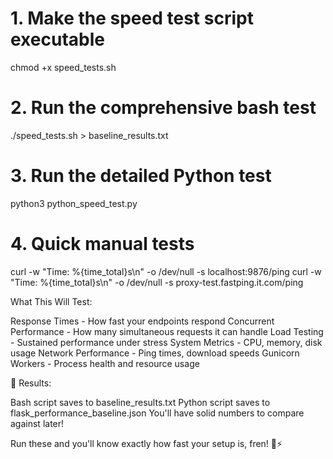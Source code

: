 # 1. Make the speed test script executable
chmod +x speed_tests.sh

# 2. Run the comprehensive bash test
./speed_tests.sh > baseline_results.txt

# 3. Run the detailed Python test
python3 python_speed_test.py

# 4. Quick manual tests
curl -w "Time: %{time_total}s\n" -o /dev/null -s localhost:9876/ping
curl -w "Time: %{time_total}s\n" -o /dev/null -s proxy-test.fastping.it.com/ping


 What This Will Test:

Response Times - How fast your endpoints respond
Concurrent Performance - How many simultaneous requests it can handle
Load Testing - Sustained performance under stress
System Metrics - CPU, memory, disk usage
Network Performance - Ping times, download speeds
Gunicorn Workers - Process health and resource usage

💾 Results:

Bash script saves to baseline_results.txt
Python script saves to flask_performance_baseline.json
You'll have solid numbers to compare against later!

Run these and you'll know exactly how fast your setup is, fren! 🎯⚡